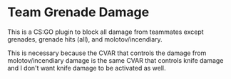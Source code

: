 # Team Grenade Damage

This is a CS:GO plugin to block all damage from teammates except grenades, grenade hits (all), and molotov/incendiary.

This is necessary because the CVAR that controls the damage from molotov/incendiary damage is the same CVAR that controls knife damage and I don't want knife damage to be activated as well.
